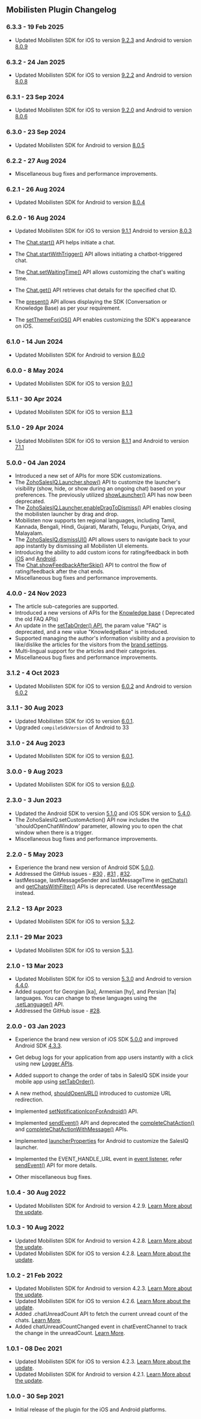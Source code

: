 ## Mobilisten Plugin Changelog

### 6.3.3 - 19 Feb 2025

- Updated Mobilisten SDK for iOS to version [9.2.3](https://github.com/zoho/SalesIQ-Mobilisten-iOS/releases/tag/v9.2.3) and Android to version [8.0.9](https://github.com/zoho/salesiq-mobilisten-android-sample/releases/tag/v8.0.9)

### 6.3.2 - 24 Jan 2025

- Updated Mobilisten SDK for iOS to version [9.2.2](https://github.com/zoho/SalesIQ-Mobilisten-iOS/releases/tag/v9.2.2) and Android to version [8.0.8](https://github.com/zoho/salesiq-mobilisten-android-sample/releases/tag/v8.0.8)

### 6.3.1 - 23 Sep 2024
- Updated Mobilisten SDK for iOS to version [9.2.0](https://github.com/zoho/SalesIQ-Mobilisten-iOS/releases/tag/v9.2.0) and Android to version [8.0.6](https://github.com/zoho/salesiq-mobilisten-android-sample/releases/tag/v8.0.6)

### 6.3.0 - 23 Sep 2024
- Updated Mobilisten SDK for Android to version [8.0.5](https://github.com/zoho/salesiq-mobilisten-android-sample/releases/tag/v8.0.5)

### 6.2.2 - 27 Aug 2024
- Miscellaneous bug fixes and performance improvements.

### 6.2.1 - 26 Aug 2024
- Updated Mobilisten SDK for Android to version [8.0.4](https://github.com/zoho/salesiq-mobilisten-android-sample/releases/tag/v8.0.4)

### 6.2.0 - 16 Aug 2024
- Updated Mobilisten SDK for iOS to version [9.1.1](https://github.com/zoho/SalesIQ-Mobilisten-iOS/releases/tag/v9.1.1) Android to version [8.0.3](https://github.com/zoho/salesiq-mobilisten-android-sample/releases/tag/v8.0.3)

- The [Chat.start()](https://www.zoho.com/salesiq/help/developer-guides/flutter-sdk-chat-start.html) API helps initiate a chat.
- The [Chat.startWithTrigger()](https://www.zoho.com/salesiq/help/developer-guides/flutter-sdk-chat-start-trigger.html) API allows initiating a chatbot-triggered chat.
- The [Chat.setWaitingTime()](https://www.zoho.com/salesiq/help/developer-guides/flutter-sdk-chat-wait-time.html) API allows customizing the chat's waiting time.
- The [Chat.get()](https://www.zoho.com/salesiq/help/developer-guides/flutter-sdk-chat-get.html) API retrieves chat details for the specified chat ID.
- The [present()](https://www.zoho.com/salesiq/help/developer-guides/flutter-sdk-present.html) API allows displaying the SDK (Conversation or Knowledge Base) as per your requirement.
- The [setThemeForiOS()](https://www.zoho.com/salesiq/help/developer-guides/flutter-sdk-ui-customization.html) API enables customizing the SDK's appearance on iOS.

### 6.1.0 - 14 Jun 2024
- Updated Mobilisten SDK for Android to version [8.0.0](https://github.com/zoho/salesiq-mobilisten-android-sample/releases/tag/v8.0.0)

### 6.0.0 - 8 May 2024
- Updated Mobilisten SDK for iOS to version [9.0.1](https://github.com/zoho/SalesIQ-Mobilisten-iOS/releases/tag/v9.0.1) 
  
### 5.1.1 - 30 Apr 2024
- Updated Mobilisten SDK for iOS to version [8.1.3](https://github.com/zoho/SalesIQ-Mobilisten-iOS/releases/tag/v8.1.3)

### 5.1.0 - 29 Apr 2024
- Updated Mobilisten SDK for iOS to
  version [8.1.1](https://github.com/zoho/SalesIQ-Mobilisten-iOS/releases/tag/v8.1.1) and Android to
  version [7.1.1](https://github.com/zoho/salesiq-mobilisten-android-sample/releases/tag/v7.1.1)

### 5.0.0 - 04 Jan 2024

- Introduced a new set of APIs for more SDK customizations.
- The [ZohoSalesIQ.Launcher.show()](https://www.zoho.com/salesiq/help/developer-guides/flutter-sdk-launcher-show.html)
API to customize the launcher's visibility (show, hide, or show during an ongoing chat) based on
your preferences. The previously
utilized [showLauncher()](https://www.zoho.com/salesiq/help/developer-guides/flutter-sdk-show-launcher.html)
API has now been deprecated.
- The [ZohoSalesIQ.Launcher.enableDragToDismiss()](https://www.zoho.com/salesiq/help/developer-guides/flutter-sdk-launcher-enable-drag-dismiss.html)
API enables closing the mobilisten launcher by drag and drop.
- Mobilisten now supports ten regional languages, including Tamil, Kannada, Bengali, Hindi,
  Gujarati, Marathi, Telugu, Punjabi, Oriya, and Malayalam.
- The [ZohoSalesIQ.dismissUI()](https://www.zoho.com/salesiq/help/developer-guides/flutter-sdk-dismiss-ui.html)
API allows users to navigate back to your app instantly by dismissing all Mobilisten UI elements.
- Introducing the ability to add custom icons for rating/feedback in
  both [iOS](https://www.zoho.com/salesiq/help/developer-section/ios-mobile-sdk-theme-customization-feedback.html)
  and [Android](https://www.zoho.com/salesiq/help/developer-guides/android-mobile-sdk-theme-customization-chat-feedback-2.0.html).
- The [Chat.showFeedbackAfterSkip()](https://www.zoho.com/salesiq/help/developer-guides/flutter-sdk-chat-show-feedback-after-skip.html)
API to control the flow of rating/feedback after the chat ends.
- Miscellaneous bug fixes and performance improvements.

### 4.0.0 - 24 Nov 2023

- The article sub-categories are supported.
- Introduced a new versions of APIs for
  the [Knowledge base](https://www.zoho.com/salesiq/help/developer-section/flutter-sdk-knowledgebase.html) (
  Deprecated the old FAQ APIs)
- An update in
  the [setTabOrder() API](https://www.zoho.com/salesiq/help/developer-guides/flutter-sdk-set-tab-order.html),
  the param value "FAQ" is deprecated, and a new value "KnowledgeBase" is introduced.
- Supported managing the author's information visibility and a provision to like/dislike the
  articles for the visitors from
  the [brand settings](https://help.zoho.com/portal/en/kb/salesiq-2-0/for-administrators/setup-brand/articles/personalize#Articles).
- Multi-lingual support for the articles and their categories.
- Miscellaneous bug fixes and performance improvements.

### 3.1.2 - 4 Oct 2023

- Updated Mobilisten SDK for iOS to
  version [6.0.2](https://github.com/zoho/SalesIQ-Mobilisten-iOS/releases/tag/v6.0.2) and Android to
  version [6.0.2](https://github.com/zoho/salesiq-mobilisten-android-sample/releases/tag/v6.0.2)

### 3.1.1 - 30 Aug 2023

- Updated Mobilisten SDK for iOS to
  version [6.0.1](https://github.com/zoho/SalesIQ-Mobilisten-iOS/releases/tag/v6.0.1).
- Upgraded `compileSdkVersion` of Android to 33

 ### 3.1.0 - 24 Aug 2023

- Updated Mobilisten SDK for iOS to
  version [6.0.1](https://github.com/zoho/SalesIQ-Mobilisten-iOS/releases/tag/v6.0.1).

### 3.0.0 - 9 Aug 2023

- Updated Mobilisten SDK for iOS to version [6.0.0](https://github.com/zoho/SalesIQ-Mobilisten-iOS/releases/tag/v6.0.0).

### 2.3.0 - 3 Jun 2023

- Updated the Android SDK to
  version [5.1.0](https://github.com/zoho/salesiq-mobilisten-android-sample/releases/tag/v5.1.0) and
  iOS SDK version to [5.4.0](https://github.com/zoho/SalesIQ-Mobilisten-iOS/releases/tag/v5.4.0).
- The ZohoSalesIQ.setCustomAction() API now includes the 'shouldOpenChatWindow' parameter, allowing
  you to open the chat window when there is a trigger.
- Miscellaneous bug fixes and performance improvements.

### 2.2.0 - 5 May 2023

- Experience the brand new version of Android SDK [5.0.0](https://github.com/zoho/salesiq-mobilisten-android-sample/releases/tag/v5.0.0).
- Addressed the GitHub issues - [#30](https://github.com/zoho/salesiq-mobilisten-flutter/issues/30)
  , [#31](https://github.com/zoho/salesiq-mobilisten-flutter/issues/31)
  , [#32](https://github.com/zoho/salesiq-mobilisten-flutter/issues/32).
- lastMessage, lastMessageSender and lastMessageTime
  in [getChats()](https://www.zoho.com/salesiq/help/developer-guides/flutter-sdk-chat-getchats.html)
  and [getChatsWithFilter()](https://www.zoho.com/salesiq/help/developer-guides/flutter-sdk-getChatsWithFilter.html)
  APIs is deprecated. Use recentMessage instead.

### 2.1.2 - 13 Apr 2023

- Updated Mobilisten SDK for iOS to
  version [5.3.2](https://github.com/zoho/SalesIQ-Mobilisten-iOS/releases/tag/v5.3.2).

### 2.1.1 - 29 Mar 2023

- Updated Mobilisten SDK for iOS to
  version [5.3.1](https://github.com/zoho/SalesIQ-Mobilisten-iOS/releases/tag/v5.3.1).

### 2.1.0 - 13 Mar 2023

- Updated Mobilisten SDK for iOS to
  version [5.3.0](https://github.com/zoho/SalesIQ-Mobilisten-iOS/releases/tag/v5.3.0) and Android to
  version [4.4.0](https://github.com/zoho/salesiq-mobilisten-android-sample/releases/tag/v4.4.0).
- Added support for Georgian [ka], Armenian [hy], and Persian [fa] languages. You can change to
  these languages using
  the [.setLanguage()](https://www.zoho.com/salesiq/help/developer-guides/flutter-sdk-chat-setlanguage.html)
  API.
- Addressed the GitHub issue - [#28](https://github.com/zoho/salesiq-mobilisten-flutter/issues/28).

### 2.0.0 - 03 Jan 2023

- Experience the brand new version of iOS
  SDK [5.0.0](https://github.com/zoho/SalesIQ-Mobilisten-iOS/releases/tag/v5.0.0) and improved
  Android
  SDK [4.3.3](https://github.com/zoho/salesiq-mobilisten-android-sample/releases/tag/v4.3.3).
- Get debug logs for your application from app users instantly with a click using
  new [Logger APIs](https://www.zoho.com/salesiq/help/developer-section/flutter-sdk-logger-set-enabled.html).
- Added support to change the order of tabs in SalesIQ SDK inside your mobile app
  using [setTabOrder()](https://www.zoho.com/salesiq/help/developer-guides/flutter-sdk-set-tab-order.html).
- A new
  method, [shouldOpenURL()](https://www.zoho.com/salesiq/help/developer-guides/flutter-should-open-url.html)
  introduced to customize URL redirection.
- Implemented [setNotificationIconForAndroid()](https://www.zoho.com/salesiq/help/developer-guides/flutter-sdk-notification-android.html)
API.
- Implemented [sendEvent()](https://www.zoho.com/salesiq/help/developer-guides/flutter-send-event.html)
API and deprecated
the [completeChatAction()](https://www.zoho.com/salesiq/help/developer-guides/flutter-sdk-chat-actions-completeChatAction.html)
and [completeChatActionWithMessage()](https://www.zoho.com/salesiq/help/developer-guides/flutter-sdk-chat-actions-completeChatActionWithMessage.html)
APIs.

- Implemented [launcherProperties](https://www.zoho.com/salesiq/help/developer-guides/flutter-sdk-launcher-button-customization.html)
for Android to customize the SalesIQ launcher.

- Implemented the EVENT_HANDLE_URL event
  in [event listener](https://www.zoho.com/salesiq/help/developer-guides/flutter-sdk-event-handler-chatEventChannel.html),
  refer [sendEvent()](https://www.zoho.com/salesiq/help/developer-guides/flutter-send-event.html)
  API for more details.
- Other miscellaneous bug fixes.

### 1.0.4 - 30 Aug 2022

- Updated Mobilisten SDK for Android to version
  4.2.9. [Learn More about the update](https://github.com/zoho/salesiq-mobilisten-android-sample/releases/tag/v4.2.9).

### 1.0.3 - 10 Aug 2022

- Updated Mobilisten SDK for Android to version
  4.2.8. [Learn More about the update](https://github.com/zoho/salesiq-mobilisten-android-sample/releases/tag/v4.2.8).
- Updated Mobilisten SDK for iOS to version
  4.2.8. [Learn More about the update](https://github.com/zoho/SalesIQ-Mobilisten-iOS/releases/tag/v4.2.8).

### 1.0.2 - 21 Feb 2022

- Updated Mobilisten SDK for Android to version
  4.2.3. [Learn More about the update](https://github.com/zoho/salesiq-mobilisten-android-sample/releases/tag/4.2.3).
- Updated Mobilisten SDK for iOS to version
  4.2.6. [Learn More about the update](https://github.com/zoho/SalesIQ-Mobilisten-iOS/releases/tag/v4.2.6).
- Added .chatUnreadCount API to fetch the current unread count of the
  chats. [Learn More](https://www.zoho.com/salesiq/help/developer-guides/flutter-sdk-chat-unread-count.html).
- Added chatUnreadCountChanged event in chatEventChannel to track the change in the
  unreadCount. [Learn More](https://www.zoho.com/salesiq/help/developer-guides/flutter-sdk-event-handler-chatEventChannel.html).

### 1.0.1 - 08 Dec 2021

- Updated Mobilisten SDK for iOS to version
  4.2.3. [Learn More about the update](https://github.com/zoho/SalesIQ-Mobilisten-iOS/releases/tag/v4.2.3).
- Updated Mobilisten SDK for Android to version
  4.2.1. [Learn More about the update](https://github.com/zoho/salesiq-mobilisten-android-sample/releases/tag/4.2.1).

### 1.0.0 - 30 Sep 2021

- Initial release of the plugin for the iOS and Android platforms.
